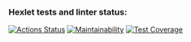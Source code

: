 ### Hexlet tests and linter status:
[![Actions Status](https://github.com/ChukovAndrey/frontend-project-lvl2/workflows/hexlet-check/badge.svg)](https://github.com/ChukovAndrey/frontend-project-lvl2/actions)
[![Maintainability](https://api.codeclimate.com/v1/badges/a99a88d28ad37a79dbf6/maintainability)](https://github.com/ChukovAndrey/frontend-project-lvl2/maintainability)
[![Test Coverage](https://api.codeclimate.com/v1/badges/8ebbb570482ba01af18f/test_coverage)](https://codeclimate.com/github/ChukovAndrey/frontend-project-lvl2/test_coverage)